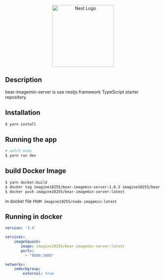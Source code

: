 <p align="center">
  <a href="http://nestjs.com/" target="blank"><img src="https://nestjs.com/img/logo-small.svg" width="200" alt="Nest Logo" /></a>
</p>

[circleci-image]: https://img.shields.io/circleci/build/github/nestjs/nest/master?token=abc123def456
[circleci-url]: https://circleci.com/gh/nestjs/nest

## Description

bear-imagemin-server is use nestjs framework TypeScript starter repository.

## Installation

```bash
$ yarn install
```

## Running the app

```bash
# watch mode
$ yarn run dev
```


## build Docker Image

```bash
$ yarn docker:build
$ docker tag imagine10255/bear-imagemin-server:1.0.3 imagine10255/bear-imagemin-server:latest
$ docker push imagine10255/bear-imagemin-server:latest
```

in docker file `FROM imagine10255/node-imagemin:latest`



## Running in docker

```yaml
version: '3.4'

services:
    imageSquash:
       image: imagine10255/bear-imagemin-server:latest
       ports:
         - "8080:3000"

networks:
    imdockgroup:
        external: true
```

